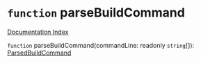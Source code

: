 # `function` parseBuildCommand

[Documentation Index](../README.md)

`function` parseBuildCommand(commandLine: readonly `string`\[]): [ParsedBuildCommand](../interface.ParsedBuildCommand/README.md)

